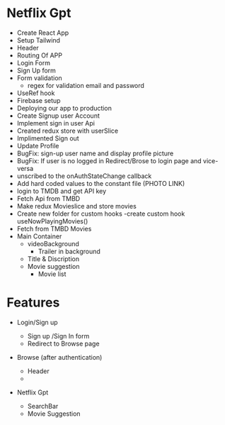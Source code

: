 # Netflix Gpt

- Create React App
- Setup Tailwind
- Header
- Routing Of APP
- Login Form
- Sign Up form
- Form validation
  - regex for validation email and password
- UseRef hook
- Firebase setup
- Deploying our app to production
- Create Signup user Account
- Implement sign in user Api
- Created redux store with userSlice
- Implimented Sign out
- Update Profile
- BugFix: sign-up user name and display profile picture
- BugFix: If user is no logged in Redirect/Brose to login page and vice-versa
- unscribed to the onAuthStateChange callback
- Add hard coded values to the constant file (PHOTO LINK)
- login to TMDB and get API key
- Fetch Api from TMBD
- Make redux Movieslice and store movies
- Create new folder for custom hooks
  -create custom hook useNowPlayingMovies()
- Fetch from TMBD Movies
- Main Container
  - videoBackground
    - Trailer in background
  - Title & Discription
  - Movie suggestion
    - Movie list

# Features

- Login/Sign up

  - Sign up /Sign In form
  - Redirect to Browse page

- Browse (after authentication)

  - Header
  -

- Netflix Gpt
  - SearchBar
  - Movie Suggestion
